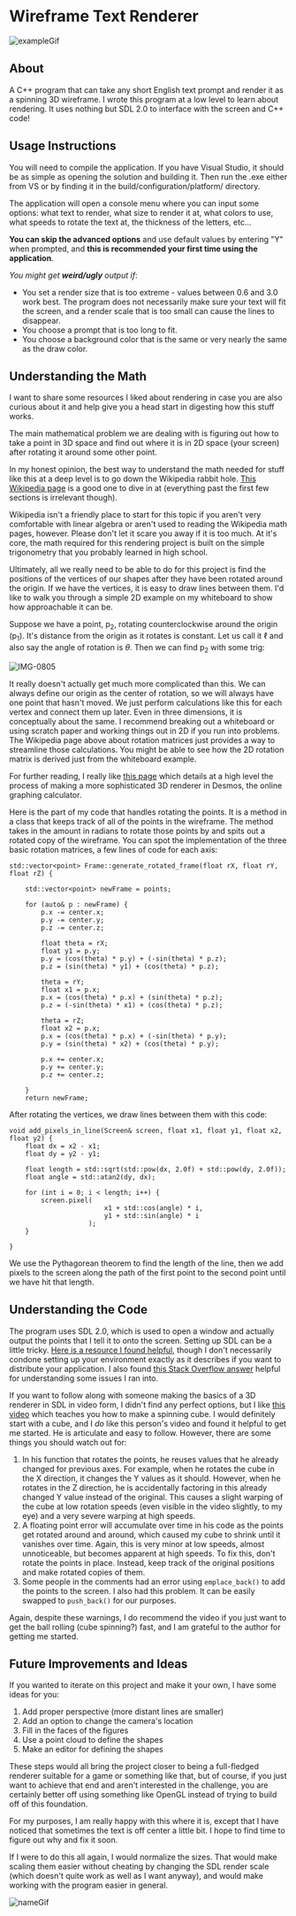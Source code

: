 # Wireframe Text Renderer
![exampleGif](https://github.com/rhbourke/wireframe-renderer/assets/3631484/534af99f-042e-4ece-a3ea-5de912105e70)


## About

A C++ program that can take any short English text prompt and render it as a spinning 3D wireframe. I wrote this program at a low level to learn about rendering. It uses nothing but SDL 2.0 to interface with the screen and C++ code!

## Usage Instructions

You will need to compile the application. If you have Visual Studio, it should be as simple as opening the solution and building it. Then run the .exe either from VS or by finding it in the build/configuration/platform/ directory.

The application will open a console menu where you can input some options: what text to render, what size to render it at, what colors to use, what speeds to rotate the text at, the thickness of the letters, etc...

**You can skip the advanced options** and use default values by entering "Y" when prompted, and **this is recommended your first time using the application**.

*You might get **weird/ugly** output if*:
* You set a render size that is too extreme - values between 0.6 and 3.0 work best. The program does not necessarily make sure your text will fit the screen, and a render scale that is too small can cause the lines to disappear.
* You choose a prompt that is too long to fit.
* You choose a background color that is the same or very nearly the same as the draw color.

## Understanding the Math

I want to share some resources I liked about rendering in case you are also curious about it and help give you a head start in digesting how this stuff works.

The main mathematical problem we are dealing with is figuring out how to take a point in 3D space and find out where it is in 2D space (your screen) after rotating it around some other point.

In my honest opinion, the best way to understand the math needed for stuff like this at a deep level is to go down the Wikipedia rabbit hole. [This Wikipedia page](https://en.wikipedia.org/wiki/Rotation_matrix) is a good one to dive in at (everything past the first few sections is irrelevant though). 

Wikipedia isn't a friendly place to start for this topic if you aren't very comfortable with linear algebra or aren't used to reading the Wikipedia math pages, however. Please don't let it scare you away if it is too much. At it's core, the math required for this rendering project is built on the simple trigonometry that you probably learned in high school.

Ultimately, all we really need to be able to do for this project is find the positions of the vertices of our shapes after they have been rotated around the origin. If we have the vertices, it is easy to draw lines between them. I'd like to walk you through a simple 2D example on my whiteboard to show how approachable it can be.

Suppose we have a point, p<sub>2</sub>, rotating counterclockwise around the origin (p<sub>1</sub>). It's distance from the origin as it rotates is constant. Let us call it $\ell$ and also say the angle of rotation is $\theta$. Then we can find p<sub>2</sub> with some trig:

![IMG-0805](https://github.com/rhbourke/wireframe-renderer/assets/3631484/5584c375-a714-4ba1-bbe9-811a0e86d9eb)


It really doesn't actually get much more complicated than this. We can always define our origin as the center of rotation, so we will always have one point that hasn't moved. We just perform calculations like this for each vertex and connect them up later. Even in three dimensions, it is conceptually about the same. I recommend breaking out a whiteboard or using scratch paper and working things out in 2D if you run into problems. The Wikipedia page above about rotation matrices just provides a way to streamline those calculations. You might be able to see how the 2D rotation matrix is derived just from the whiteboard example.

For further reading, I really like [this page](https://bvisness.me/desmos/) which details at a high level the process of making a more sophisticated 3D renderer in Desmos, the online graphing calculator.

Here is the part of my code that handles rotating the points. It is a method in a class that keeps track of all of the points in the wireframe. The method takes in the amount in radians to rotate those points by and spits out a rotated copy of the wireframe. You can spot the implementation of the three basic rotation matrices, a few lines of code for each axis:
```
std::vector<point> Frame::generate_rotated_frame(float rX, float rY, float rZ) {

	std::vector<point> newFrame = points;

	for (auto& p : newFrame) {
		p.x -= center.x;
		p.y -= center.y;
		p.z -= center.z;

		float theta = rX;
		float y1 = p.y;
		p.y = (cos(theta) * p.y) + (-sin(theta) * p.z);
		p.z = (sin(theta) * y1) + (cos(theta) * p.z);

		theta = rY;
		float x1 = p.x;
		p.x = (cos(theta) * p.x) + (sin(theta) * p.z);
		p.z = (-sin(theta) * x1) + (cos(theta) * p.z);

		theta = rZ;
		float x2 = p.x;
		p.x = (cos(theta) * p.x) + (-sin(theta) * p.y);
		p.y = (sin(theta) * x2) + (cos(theta) * p.y);

		p.x += center.x;
		p.y += center.y;
		p.z += center.z;

	}
	return newFrame;
```

After rotating the vertices, we draw lines between them with this code:

```
void add_pixels_in_line(Screen& screen, float x1, float y1, float x2, float y2) {
	float dx = x2 - x1;
	float dy = y2 - y1;

	float length = std::sqrt(std::pow(dx, 2.0f) + std::pow(dy, 2.0f));
	float angle = std::atan2(dy, dx);

	for (int i = 0; i < length; i++) {
		screen.pixel(
						x1 + std::cos(angle) * i,
						y1 + std::sin(angle) * i
					);
	} 

}
```

We use the Pythagorean theorem to find the length of the line, then we add pixels to the screen along the path of the first point to the second point until we have hit that length.




## Understanding the Code

The program uses SDL 2.0, which is used to open a window and actually output the points that I tell it to onto the screen. Setting up SDL can be a little tricky. [Here is a resource I found helpful](https://www.studyplan.dev/sdl-dev/sdl-setup-windows), though I don't necessarily condone setting up your environment exactly as it describes if you want to distribute your application. I also found [this Stack Overflow answer](https://stackoverflow.com/a/64396980) helpful for understanding some issues I ran into.

If you want to follow along with someone making the basics of a 3D renderer in SDL in video form, I didn't find any perfect options, but I like [this video](https://www.youtube.com/watch?v=kdRJgYO1BJM) which teaches you how to make a spinning cube. I would definitely start with a cube, and I *do* like this person's video and found it helpful to get me started. He is articulate and easy to follow. However, there are some things you should watch out for:

1. In his function that rotates the points, he reuses values that he already changed for previous axes. For example, when he rotates the cube in the X direction, it changes the Y values as it should. However, when he rotates in the Z direction, he is accidentally factoring in this already changed Y value instead of the original. This causes a slight warping of the cube at low rotation speeds (even visible in the video slightly, to my eye) and a very severe warping at high speeds.
1. A floating point error will accumulate over time in his code as the points get rotated around and around, which caused my cube to shrink until it vanishes over time. Again, this is very minor at low speeds, almost unnoticeable, but becomes apparent at high speeds. To fix this, don't rotate the points in place. Instead, keep track of the original positions and make rotated copies of them.
1. Some people in the comments had an error using `emplace_back()` to add the points to the screen. I also had this problem. It can be easily swapped to `push_back()` for our purposes.

Again, despite these warnings, I do recommend the video if you just want to get the ball rolling (cube spinning?) fast, and I am grateful to the author for getting me started.


## Future Improvements and Ideas

If you wanted to iterate on this project and make it your own, I have some ideas for you:
1. Add proper perspective (more distant lines are smaller)
1. Add an option to change the camera's location
1. Fill in the faces of the figures
1. Use a point cloud to define the shapes
1. Make an editor for defining the shapes

These steps would all bring the project closer to being a full-fledged renderer suitable for a game or something like that, but of course, if you just want to achieve that end and aren't interested in the challenge, you are certainly better off using something like OpenGL instead of trying to build off of this foundation.

For my purposes, I am really happy with this where it is, except that I have noticed that sometimes the text is off center a little bit. I hope to find time to figure out why and fix it soon.

If I were to do this all again, I would normalize the sizes. That would make scaling them easier without cheating by changing the SDL render scale (which doesn't quite work as well as I want anyway), and would make working with the program easier in general.


![nameGif](https://github.com/rhbourke/wireframe-renderer/assets/3631484/5b9d547e-e940-487d-9542-77a4e7be5735)


